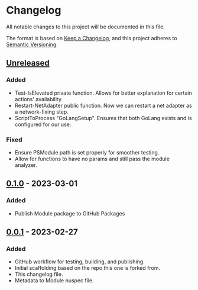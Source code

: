 # Changelog

All notable changes to this project will be documented in this file.

The format is based on [Keep a Changelog](https://keepachangelog.com/en/1.0.0), and this project adheres to [Semantic Versioning](https://semver.org/spec/v2.0.0.html).

## [Unreleased]

### Added

- Test-IsElevated private function. Allows for better explanation for certain actions' availability.
- Restart-NetAdapter public function. Now we can restart a net adapter as a network-fixing step.
- ScriptToProcess "GoLangSetup". Ensures that both GoLang exists and is configured for our use.

### Fixed

- Ensure PSModule path is set properly for smoother testing.
- Allow for functions to have no params and still pass the module analyzer.

## [0.1.0] - 2023-03-01

### Added

- Publish Module package to GitHub Packages

## [0.0.1] - 2023-02-27

### Added

- GitHub workflow for testing, building, and publishing.
- Initial scaffolding based on the repo this one is forked from.
- This changelog file.
- Metadata to Module nuspec file.

[unreleased]: https://github.com/beau-witter/NetworkAnalyzer/compare/v0.1.0...HEAD
[0.1.0]: https://github.com/beau-witter/NetworkAnalyzer/releases/tag/v0.1.0
[0.0.1]: https://github.com/beau-witter/NetworkAnalyzer/releases/tag/v0.0.1
